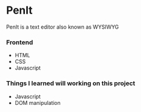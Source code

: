 # PenIt

PenIt is a text editor also known as WYSIWYG

### Frontend

- HTML
- CSS
- Javascript


### Things I learned will working on this project
- Javascript
- DOM manipulation
